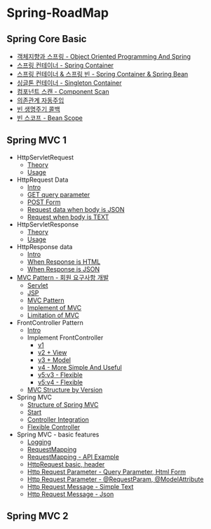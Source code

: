 # Spring-RoadMap
## Spring Core Basic
- [객체지향과 스프링 - Object Oriented Programming And Spring](https://github.com/gimminjae/Spring-RoadMap/blob/master/Spring%20Core%20Basic/wiki/01Object-oriented%20Programming%20And%20Spring.md)
- [스프링 컨테이너 - Spring Container](https://github.com/gimminjae/Spring-RoadMap/blob/master/Spring%20Core%20Basic/wiki/02spring-container.md)
- [스프링 컨테이너 & 스프링 빈 - Spring Container & Spring Bean](https://github.com/gimminjae/Spring-RoadMap/blob/master/Spring%20Core%20Basic/wiki/03Spring-Container%26Spring-Bean.md)
- [싱글톤 컨테이너 - Singleton Container](https://github.com/gimminjae/Spring-RoadMap/blob/master/Spring%20Core%20Basic/wiki/04SingletonContainer.md)
- [컴포넌트 스캔 - Component Scan](https://github.com/gimminjae/Spring-RoadMap/blob/master/Spring%20Core%20Basic/wiki/05ComponentScan.md)
- [의존관계 자동주입](https://github.com/gimminjae/Spring-RoadMap/blob/master/Spring%20Core%20Basic/wiki/06%EC%9D%98%EC%A1%B4%EA%B4%80%EA%B3%84-%EC%9E%90%EB%8F%99%EC%A3%BC%EC%9E%85.md)
- [빈 생명주기 콜백](https://github.com/gimminjae/Spring-RoadMap/blob/master/Spring%20Core%20Basic/wiki/07%EB%B9%88-%EC%83%9D%EB%AA%85%EC%A3%BC%EA%B8%B0-%EC%BD%9C%EB%B0%B1.md)
- [빈 스코프 - Bean Scope](https://github.com/gimminjae/Spring-RoadMap/blob/master/Spring%20Core%20Basic/wiki/08Bean-Scope.md)
## Spring MVC 1
- HttpServletRequest
  - [Theory](https://github.com/gimminjae/Spring-RoadMap/blob/master/SpringMVC-1/wiki/http/HttpServletRequestTheory.md)
  - [Usage](https://github.com/gimminjae/Spring-RoadMap/blob/master/SpringMVC-1/servlet/src/main/java/com/servlet/basic/request/RequestHeaderServlet.java)
- HttpRequest Data
  - [Intro](https://github.com/gimminjae/Spring-RoadMap/blob/master/SpringMVC-1/wiki/http/HttpRequestData.md)
  - [GET query parameter](https://github.com/gimminjae/Spring-RoadMap/blob/master/SpringMVC-1/servlet/src/main/java/com/servlet/basic/request/RequestParamServlet.java)
  - [POST Form](https://github.com/gimminjae/Spring-RoadMap/blob/master/SpringMVC-1/servlet/src/main/webapp/basic/hello-form.html)
  - [Request data when body is JSON](https://github.com/gimminjae/Spring-RoadMap/blob/master/SpringMVC-1/servlet/src/main/java/com/servlet/basic/request/RequestBodyJsonServlet.java)
  - [Request when body is TEXT](https://github.com/gimminjae/Spring-RoadMap/blob/master/SpringMVC-1/servlet/src/main/java/com/servlet/basic/request/RequestBodyStringServlet.java)
- HttpServletResponse
  - [Theory](https://github.com/gimminjae/Spring-RoadMap/blob/master/SpringMVC-1/wiki/http/HttpServletResponseTheory.md)
  - [Usage](https://github.com/gimminjae/Spring-RoadMap/blob/master/SpringMVC-1/servlet/src/main/java/com/servlet/basic/response/ResponseHeaderServlet.java)
- HttpResponse data
  - [Intro](https://github.com/gimminjae/Spring-RoadMap/blob/master/SpringMVC-1/wiki/http/HttpResponseData.md)
  - [When Response is HTML](https://github.com/gimminjae/Spring-RoadMap/blob/master/SpringMVC-1/servlet/src/main/java/com/servlet/basic/response/ResponseHtmlServlet.java)
  - [When Response is JSON](https://github.com/gimminjae/Spring-RoadMap/blob/master/SpringMVC-1/servlet/src/main/java/com/servlet/basic/response/ResponseJsonServlet.java)
- [MVC Pattern - 회원 요구사항 개발](https://github.com/gimminjae/Spring-RoadMap/commit/3f641cdff59861ac3ea0b2b8bd3a0976cd8b1810)
  - [Servlet](https://github.com/gimminjae/Spring-RoadMap/commit/994ce16a6397d8de1b1518522a1894f5168e722d)
  - [JSP](https://github.com/gimminjae/Spring-RoadMap/commit/b2c41ddc6eab4ee113089319f7c6573f90c3f631)
  - [MVC Pattern](https://github.com/gimminjae/Spring-RoadMap/blob/master/SpringMVC-1/wiki/mvc/MVC%20Pattern%20-%20Intro.md)
  - [Implement of MVC](https://github.com/gimminjae/Spring-RoadMap/commit/4de9869a40e5791e27f62acc245497704a1c679b)
  - [Limitation of MVC](https://github.com/gimminjae/Spring-RoadMap/blob/master/SpringMVC-1/wiki/mvc/MVC%20Pattern%20-%20Limitation.md)
- FrontController Pattern
  - [Intro](https://github.com/gimminjae/Spring-RoadMap/blob/master/SpringMVC-1/wiki/mvc/frontcontrollerpattern/FrontController%20Pattern%20-%20Intro.md)
  - Implement FrontController
    - [v1](https://github.com/gimminjae/Spring-RoadMap/commit/252709318794cd710acbfb55819510017fc4dd35)
    - [v2 + View](https://github.com/gimminjae/Spring-RoadMap/commit/6345aa5e903c10cacc3a96260b88074315de8240)
    - [v3 + Model](https://github.com/gimminjae/Spring-RoadMap/commit/a122c93fb63499f3b9e328a405fa9fed3a629885)
    - [v4 - More Simple And Useful](https://github.com/gimminjae/Spring-RoadMap/commit/070460c9498267c02da24125d1274c3a83d56361)
    - [v5:v3 - Flexible](https://github.com/gimminjae/Spring-RoadMap/commit/0497a4457c3bde42296b0cbb3a4c361540be2743)
    - [v5:v4 - Flexible](https://github.com/gimminjae/Spring-RoadMap/commit/b30e285e3a0c39027f62521a7136a28b97f419c8)
  - [MVC Structure by Version](https://github.com/gimminjae/Spring-RoadMap/blob/master/SpringMVC-1/wiki/mvc/frontcontrollerpattern/MVC%20Structure%20by%20Version.md)
- Spring MVC
  - [Structure of Spring MVC](https://github.com/gimminjae/Spring-RoadMap/blob/master/SpringMVC-1/wiki/mvc/springmvc/Spring%20MVC%20Structure.md)
  - [Start](https://github.com/gimminjae/Spring-RoadMap/commit/7350935ddf3fe97fcf2f4c21cbe763dfec8d1199)
  - [Controller Integration](https://github.com/gimminjae/Spring-RoadMap/commit/e9bf90b3145f7a7034d6138c3be825660fe014fb)
  - [Flexible Controller](https://github.com/gimminjae/Spring-RoadMap/commit/e1a56bfa7a9de3cdc1053fc64839727167e496b3)
- Spring MVC - basic features
  - [Logging](https://github.com/gimminjae/Spring-RoadMap/commit/d5c3ef53ba56f86f019a5e34046fd68d7609798e)
  - [RequestMapping](https://github.com/gimminjae/Spring-RoadMap/commit/f448079109f6f36aee47d15d2e33cb014a0c9e30)
  - [RequestMapping - API Example](https://github.com/gimminjae/Spring-RoadMap/commit/223f61cd447b5473ba6b736826e2b0f0a2b274ff)
  - [HttpRequest basic, header](https://github.com/gimminjae/Spring-RoadMap/blob/master/SpringMVC-1/springmvc/src/main/java/hello/springmvc/basic/request/RequestHeaderController.java)
  - [Http Request Parameter - Query Parameter, Html Form](https://github.com/gimminjae/Spring-RoadMap/commit/7b52146b8600b889d9b9810ccc69832b16c0bbb6)
  - [Http Request Parameter - @RequestParam, @ModelAttribute](https://github.com/gimminjae/Spring-RoadMap/blob/master/SpringMVC-1/springmvc/src/main/java/hello/springmvc/basic/request/RequestParamController.java)
  - [Http Request Message - Simple Text](https://github.com/gimminjae/Spring-RoadMap/blob/master/SpringMVC-1/springmvc/src/main/java/hello/springmvc/basic/request/RequestBodyStringController.java)
  - [Http Request Message - Json](https://github.com/gimminjae/Spring-RoadMap/blob/master/SpringMVC-1/springmvc/src/main/java/hello/springmvc/basic/request/RequestBodyJsonController.java)
## Spring MVC 2
